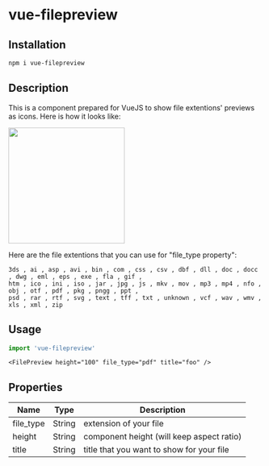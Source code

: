 # vue-filepreview

## Installation
```bash
npm i vue-filepreview
```


## Description

This is a component prepared for VueJS to show file extentions' previews as icons. Here is how it looks like:

<img src="https://i.ibb.co/pbX1Yq3/example.png" height="230">

Here are the file extentions that you can use for "file_type property":

```
3ds , ai , asp , avi , bin , com , css , csv , dbf , dll , doc , docc , dwg , eml , eps , exe , fla , gif , 
htm , ico , ini , iso , jar , jpg , js , mkv , mov , mp3 , mp4 , nfo , obj , otf , pdf , pkg , pngg , ppt , 
psd , rar , rtf , svg , text , tff , txt , unknown , vcf , wav , wmv , xls , xml , zip
```


## Usage
```js
import 'vue-filepreview'
```

```Vue
<FilePreview height="100" file_type="pdf" title="foo" />
```

## Properties
| Name | Type | Description |
| --- | --- | --- |
| file_type | String | extension of your file | 
| height | String | component height (will keep aspect ratio) | 
| title | String | title that you want to show for your file | 
